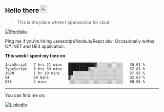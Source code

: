 <h2>Hello there <img src="https://camo.githubusercontent.com/2019d90b5d6b109833b6e130852e36fce013bb14/68747470733a2f2f63756c746f667468657061727479706172726f742e636f6d2f706172726f74732f68642f6c6170746f705f706172726f742e676966" width="25px"></h2>

>This is the place where I opensource for clout

[![Portfolio](https://img.shields.io/badge/web-portfolio-black)](https://izqalan.github.io/?utm_source=github&utm_medium=social&utm_campaign=portfolio)

Ping me if you're hiring Javascript/NodeJs/React dev. Occasionally writes C# .NET and UE4 application.

**This week I spent my time on**
<!--START_SECTION:waka-->
```text
JavaScript   7 hrs 21 mins   ████████████▓░░░░░░░░░░░░   50.01 % 
TypeScript   5 hrs 33 mins   █████████▒░░░░░░░░░░░░░░░   37.83 % 
JSON         1 hr 10 mins    ██░░░░░░░░░░░░░░░░░░░░░░░   07.96 % 
C#           24 mins         ▓░░░░░░░░░░░░░░░░░░░░░░░░   02.83 % 
CSS          4 mins          ░░░░░░░░░░░░░░░░░░░░░░░░░   00.56 % 
```
<!--END_SECTION:waka-->
___

You can find me on:

[![LinkedIn](https://img.omvr.io/linkedin.svg)](https://www.linkedin.com/in/izqalan/)
